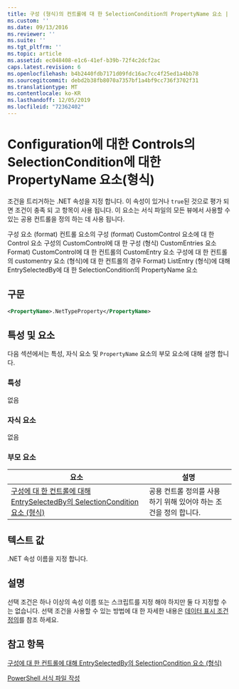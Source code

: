 ```yaml
---
title: 구성 (형식)의 컨트롤에 대 한 SelectionCondition의 PropertyName 요소 | Microsoft Docs
ms.custom: ''
ms.date: 09/13/2016
ms.reviewer: ''
ms.suite: ''
ms.tgt_pltfrm: ''
ms.topic: article
ms.assetid: ec048408-e1c6-41ef-b39b-72f4c2dcf2ac
caps.latest.revision: 6
ms.openlocfilehash: b4b2440fdb7171d09fdc16ac7cc4f25ed1a4bb78
ms.sourcegitcommit: debd2b38fb8070a7357bf1a4bf9cc736f3702f31
ms.translationtype: MT
ms.contentlocale: ko-KR
ms.lasthandoff: 12/05/2019
ms.locfileid: "72362402"
---
```

# <a name="propertyname-element-for-selectioncondition-for-controls-for-configuration-format"></a>Configuration에 대한 Controls의 SelectionCondition에 대한 PropertyName 요소(형식)

조건을 트리거하는 .NET 속성을 지정 합니다. 이 속성이 있거나 `true`된 것으로 평가 되 면 조건이 충족 되 고 항목이 사용 됩니다. 이 요소는 서식 파일의 모든 뷰에서 사용할 수 있는 공용 컨트롤을 정의 하는 데 사용 됩니다.

구성 요소 (format) 컨트롤 요소의 구성 (format) CustomControl 요소에 대 한 Control 요소 구성의 CustomControl에 대 한 구성 (형식) CustomEntries 요소 Format) CustomControl에 대 한 컨트롤의 CustomEntry 요소 구성에 대 한 컨트롤의 customentry 요소 (형식)에 대 한 컨트롤의 경우 Format) ListEntry (형식)에 대해 EntrySelectedBy에 대 한 SelectionCondition의 PropertyName 요소

## <a name="syntax"></a>구문

```xml
<PropertyName>.NetTypeProperty</PropertyName>
```

## <a name="attributes-and-elements"></a>특성 및 요소

다음 섹션에서는 특성, 자식 요소 및 `PropertyName` 요소의 부모 요소에 대해 설명 합니다.

### <a name="attributes"></a>특성

없음

### <a name="child-elements"></a>자식 요소

없음

### <a name="parent-elements"></a>부모 요소

|요소|설명|
|-------------|-----------------|
|[구성에 대 한 컨트롤에 대해 EntrySelectedBy의 SelectionCondition 요소 (형식)](./selectioncondition-element-for-entryselectedby-for-controls-for-configuration-format.md)|공용 컨트롤 정의를 사용 하기 위해 있어야 하는 조건을 정의 합니다.|

## <a name="text-value"></a>텍스트 값

.NET 속성 이름을 지정 합니다.

## <a name="remarks"></a>설명

선택 조건은 하나 이상의 속성 이름 또는 스크립트를 지정 해야 하지만 둘 다 지정할 수는 없습니다. 선택 조건을 사용할 수 있는 방법에 대 한 자세한 내용은 [데이터 표시 조건 정의](./defining-conditions-for-displaying-data.md)를 참조 하세요.

## <a name="see-also"></a>참고 항목

[구성에 대 한 컨트롤에 대해 EntrySelectedBy의 SelectionCondition 요소 (형식)](./selectioncondition-element-for-entryselectedby-for-controls-for-configuration-format.md)

[PowerShell 서식 파일 작성](./writing-a-powershell-formatting-file.md)
